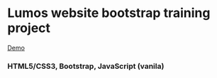 # Lumos website bootstrap training project

[Demo](https://bootstrap-proj3-lumos-darla.glitch.me/)

<h3>HTML5/CSS3, Bootstrap, JavaScript (vanila)</h3>
